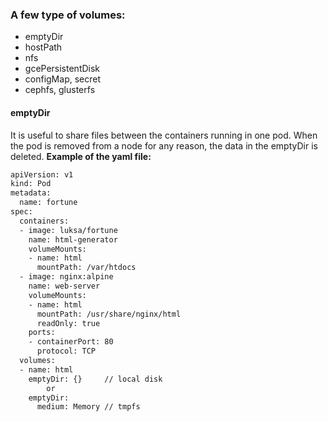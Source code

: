 ### A few type of volumes:
- emptyDir
- hostPath
- nfs
- gcePersistentDisk
- configMap, secret
- cephfs, glusterfs

#### emptyDir 
It is useful to share files between the containers running in one pod. When the pod is removed from a node for any reason, the data in the emptyDir is deleted.
**Example of the yaml file:**  
``` bash
apiVersion: v1
kind: Pod
metadata:
  name: fortune
spec:
  containers:
  - image: luksa/fortune
    name: html-generator
    volumeMounts:
    - name: html
      mountPath: /var/htdocs
  - image: nginx:alpine
    name: web-server
    volumeMounts:
    - name: html
      mountPath: /usr/share/nginx/html
      readOnly: true
    ports:
    - containerPort: 80
      protocol: TCP
  volumes:
  - name: html
    emptyDir: {}     // local disk
        or
    emptyDir:
      medium: Memory // tmpfs
```
